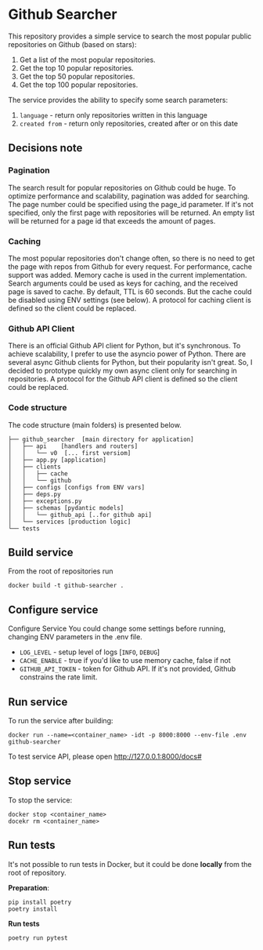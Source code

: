 # Github Searcher

This repository provides a simple service to search the most popular public repositories on Github (based on stars):

1. Get a list of the most popular repositories.
2. Get the top 10 popular repositories.
3. Get the top 50 popular repositories.
4. Get the top 100 popular repositories.

The service provides the ability to specify some search parameters:
1. `language` - return only repositories written in this language
2. `created from` - return only repositories, created after or on this date

## Decisions note
### Pagination
The search result for popular repositories on Github could be huge. To optimize performance and scalability, pagination 
was added for searching. The page number could be specified using the page_id parameter. If it's not specified, 
only the first page with repositories will be returned. An empty list will be returned for a page id that exceeds 
the amount of pages.

### Caching
The most popular repositories don't change often, so there is no need to get the page with repos from Github for every 
request. For performance, cache support was added. Memory cache is used in the current implementation. 
Search arguments could be used as keys for caching, and the received page is saved to cache. By default, TTL is 60 seconds. 
But the cache could be disabled using ENV settings (see below). A protocol for caching client is defined so the client could be replaced.

### Github API Client
There is an official Github API client for Python, but it's synchronous. To achieve scalability, I prefer to use the asyncio power of Python. 
There are several async Github clients for Python, but their popularity isn't great. 
So, I decided to prototype quickly my own async client only for searching in repositories. 
A protocol for the Github API client is defined so the client could be replaced.

### Code structure
The code structure (main folders) is presented below. 
```commandline
├── github_searcher  [main directory for application]
│   ├── api    [handlers and routers]
│   │   └── v0  [... first versiom]
│   ├── app.py [application]
│   ├── clients
│   │   ├── cache
│   │   └── github
│   ├── configs [configs from ENV vars]
│   ├── deps.py 
│   ├── exceptions.py
│   ├── schemas [pydantic models]
│   │   └── github_api [..for github api]
│   └── services [production logic]
└── tests 
```


## Build service
From the root of repositories run
```commandline
docker build -t github-searcher .
```

## Configure service
Configure Service
You could change some settings before running, changing ENV parameters in the .env file.

* `LOG_LEVEL` - setup level of logs [`INFO`, `DEBUG`]
* `CACHE_ENABLE` - true if you'd like to use memory cache, false if not
* `GITHUB_API_TOKEN` - token for Github API. If it's not provided, Github constrains the rate limit.

## Run service
To run the service after building:
```commandline
docker run --name=<container_name> -idt -p 8000:8000 --env-file .env github-searcher
```

To test service API, please open 
http://127.0.0.1:8000/docs#

## Stop service
To stop the service:
```commandline
docker stop <container_name>
docekr rm <container_name>
```

## Run tests
It's not possible to run tests in Docker, but it could be done **locally** from the root of repository.

**Preparation**:
```commandline
pip install poetry
poetry install
```

**Run tests**
```commandline
poetry run pytest
```
